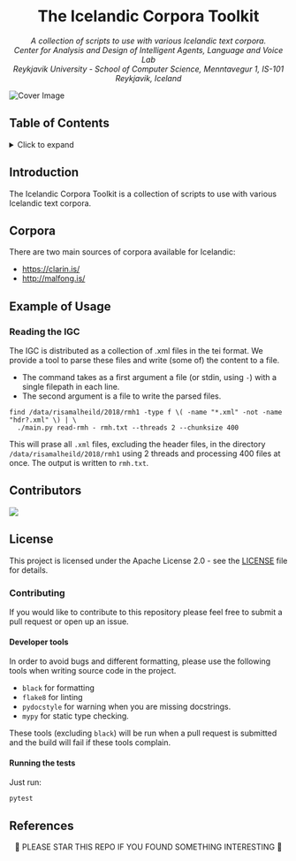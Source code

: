 <h1 align="center">
The Icelandic Corpora Toolkit
</h1>

<p align="center"><i>
  A collection of scripts to use with various Icelandic text corpora. <br/>
  Center for Analysis and Design of Intelligent Agents, Language and Voice Lab <br/>
  Reykjavik University - School of Computer Science, Menntavegur 1, IS-101 Reykjavik, Iceland
</i></p>

<img src="https://user-images.githubusercontent.com/9976294/85858541-54e7f600-b7ab-11ea-9347-c400d0b7a6e9.png" alt="Cover Image" align="center"/>

## Table of Contents
<!-- ⛔️ MD-MAGIC-EXAMPLE:START (TOC:collapse=true&collapseText=Click to expand) -->
<details>
<summary>Click to expand</summary>

* [Introduction](#introduction)
* [Corpora](#corpora)
* [Example of Usage](#example-of-usage)
* [Contributors](#contributors)
* [License](#license)
* [References](#references)

</details>
<!-- ⛔️ MD-MAGIC-EXAMPLE:END -->

## Introduction

The Icelandic Corpora Toolkit is a  collection of scripts to use with various Icelandic text corpora.

## Corpora

There are two main sources of corpora available for Icelandic:

* <https://clarin.is/>
* <http://malfong.is/>


## Example of Usage

### Reading the IGC
The IGC is distributed as a collection of .xml files in the tei format. We provide a tool to parse these files and write (some of) the content to a file.

- The command takes as a first argument a file (or stdin, using `-`) with a single filepath in each line.
- The second argument is a file to write the parsed files.
```
find /data/risamalheild/2018/rmh1 -type f \( -name "*.xml" -not -name "hdr?.xml" \) | \
  ./main.py read-rmh - rmh.txt --threads 2 --chunksize 400
```
This will prase all `.xml` files, excluding the header files, in the directory `/data/risamalheild/2018/rmh1` using 2 threads and processing 400 files at once. The output is written to `rmh.txt`.

## Contributors
<a href="https://github.com/cadia-lvl/ictk/graphs/contributors">
  <img src="https://contributors-img.web.app/image?repo=cadia-lvl/ictk" />
</a>
<!-- Made with [contributors-img](https://contributors-img.web.app). -->

## License
This project is licensed under the Apache License 2.0 - see the [LICENSE](LICENSE) file for details.

### Contributing
If you would like to contribute to this repository please feel free to submit a pull request or open up an issue.

#### Developer tools
In order to avoid bugs and different formatting, please use the following tools when writing source code in the project.
- `black` for formatting
- `flake8` for linting
- `pydocstyle` for warning when you are missing docstrings.
- `mypy` for static type checking.

These tools (excluding `black`) will be run when a pull request is submitted and the build will fail if these tools complain.

#### Running the tests
Just run:
```
pytest
```

## References

<p align="center">
🌟 PLEASE STAR THIS REPO IF YOU FOUND SOMETHING INTERESTING 🌟
</p>